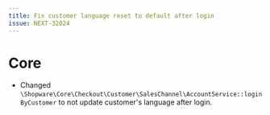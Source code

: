 ```yaml
---
title: Fix customer language reset to default after login
issue: NEXT-32024
---
```

# Core
* Changed `\Shopware\Core\Checkout\Customer\SalesChannel\AccountService::loginByCustomer` to not update customer's language after login.
